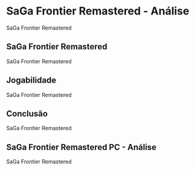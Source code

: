 ---
---

# SaGa Frontier Remastered - Análise

SaGa Frontier Remastered

## SaGa Frontier Remastered

SaGa Frontier Remastered

## Jogabilidade

SaGa Frontier Remastered

## Conclusão

SaGa Frontier Remastered

## SaGa Frontier Remastered PC - Análise

SaGa Frontier Remastered
